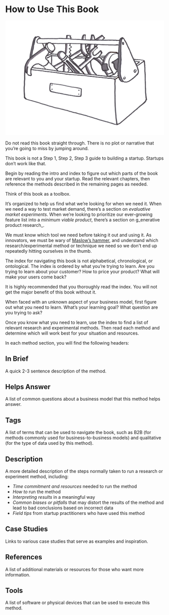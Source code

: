 # How to Use This Book

![](../.gitbook/assets/illustration-think-of-this-book-as-a-toolbox-real-startup-book%20%281%29.png)

Do not read this book straight through. There is no plot or narrative that you’re going to miss by jumping around.

This book is not a Step 1, Step 2, Step 3 guide to building a startup. Startups don’t work like that.

Begin by reading the intro and index to figure out which parts of the book are relevant to you and your startup. Read the relevant chapters, then reference the methods described in the remaining pages as needed.

Think of this book as a toolbox.

It’s organized to help us find what we’re looking for when we need it. When we need a way to test market demand, there’s a section on _evaluative market experiments_. When we’re looking to prioritize our ever-growing feature list into a _minimum viable product_, there’s a section on g_enerative product research_.

We must know which tool we need before taking it out and using it. As innovators, we must be wary of [Maslow’s hammer](https://en.wikipedia.org/wiki/Law_of_the_instrument), and understand which research/experimental method or technique we need so we don't end up repeatedly hitting ourselves in the thumb.

The index for navigating this book is not alphabetical, chronological, or ontological. The index is ordered by what you’re trying to learn. Are you trying to learn about your customer? How to price your product? What will make your users come back?

It is highly recommended that you thoroughly read the index. You will not get the major benefit of this book without it.

When faced with an unknown aspect of your business model, first figure out what you need to learn. What’s your learning goal? What question are you trying to ask?

Once you know what you need to learn, use the index to find a list of relevant research and experimental methods. Then read each method and determine which will work best for your situation and resources.

In each method section, you will find the following headers:

## In Brief

A quick 2-3 sentence description of the method.

## Helps Answer

A list of common questions about a business model that this method helps answer.

## Tags

A list of terms that can be used to navigate the book, such as B2B \(for methods commonly used for business-to-business models\) and qualitative \(for the type of data used by this method\).

## Description

A more detailed description of the steps normally taken to run a research or experiment method, including:

* _Time commitment and resources_ needed to run the method
* _How to_ run the method
* _Interpreting results_ in a meaningful way
* _Common biases or pitfalls_ that may distort the results of the method and lead to bad conclusions based on incorrect data
* _Field tips_ from startup practitioners who have used this method

## Case Studies

Links to various case studies that serve as examples and inspiration.

## References

A list of additional materials or resources for those who want more information.

## Tools

A list of software or physical devices that can be used to execute this method.

